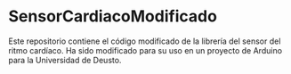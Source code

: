 # SensorCardiacoModificado
Este repositorio contiene el código modificado de la librería del sensor del ritmo cardíaco. Ha sido modificado para su uso en un proyecto de Arduino para la Universidad de Deusto.

